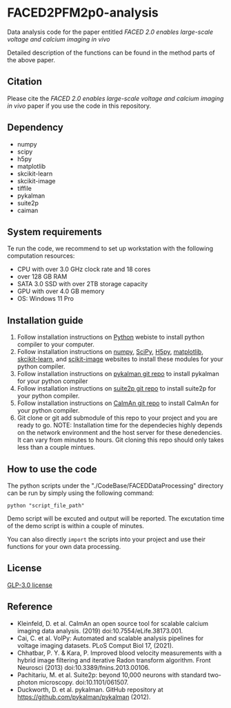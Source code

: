 # FACED2PFM2p0-analysis
Data analysis code for the paper entitled *FACED 2.0 enables large-scale voltage and calcium imaging in vivo*

Detailed description of the functions can be found in the method parts of the above paper.

## Citation
Please cite the *FACED 2.0 enables large-scale voltage and calcium imaging in vivo* paper if you use the code in this repository.  

## Dependency
- numpy
- scipy
- h5py
- matplotlib
- skcikit-learn
- skcikit-image
- tiffile
- pykalman
- suite2p
- caiman


## System requirements 
Te run the code, we recommend to set up workstation with the following computation resources:
- CPU with over 3.0 GHz clock rate and 18 cores
- over 128 GB RAM
- SATA 3.0 SSD with over 2TB storage capacity
- GPU with over 4.0 GB memory
- OS: Windows 11 Pro


## Installation guide
1. Follow installation instructions on [Python](https://www.python.org/) webiste to install python compiler to your computer.
2. Follow installation instructions on [numpy](https://numpy.org/), [SciPy](https://scipy.org/), [H5py](https://www.h5py.org/), [matplotlib](https://matplotlib.org/), [skcikit-learn](https://scikit-learn.org/stable/), and [scikit-image](https://scikit-image.org/) websites to install these modules for your python compiler.
3. Follow installation instructions on [pykalman git repo](https://github.com/pykalman/pykalman) to install pykalman for your python compiler
4. Follow installation instructions on [suite2p git repo](https://github.com/MouseLand/suite2p) to install suite2p for your python compiler.
5. Follow installation instructions on [CaImAn git repo](https://github.com/flatironinstitute/CaImAn) to install CaImAn for your python compiler.
6. Git clone or git add submodule of this repo to your project and you are ready to go.
NOTE: Installation time for the dependecies highly depends on the network environment and the host server for these denedencies. It can vary from minutes to hours. Git cloning this repo should only takes less than a couple mintues.


## How to use the code
The python scripts under the "./CodeBase/FACEDDataProcessing" directory can be run by simply using the following command:
```
python "script_file_path"
```
Demo script will be excuted and output will be reported. The excutation time of the demo script is within a couple of minutes.

You can also directly `import` the scripts into your project and use their functions for your own data processing. 


## License
[GLP-3.0 license](./LICENSE)

## Reference

- Kleinfeld, D. et al. CaImAn an open source tool for scalable calcium imaging data analysis. (2019) doi:10.7554/eLife.38173.001.
- Cai, C. et al. VolPy: Automated and scalable analysis pipelines for voltage imaging datasets. PLoS Comput Biol 17, (2021).
- Chhatbar, P. Y. & Kara, P. Improved blood velocity measurements with a hybrid image filtering and iterative Radon transform algorithm. Front Neurosci (2013) doi:10.3389/fnins.2013.00106.
- Pachitariu, M. et al. Suite2p: beyond 10,000 neurons with standard two-photon microscopy. doi:10.1101/061507.
- Duckworth, D. et al. pykalman. GitHub repository at https://github.com/pykalman/pykalman (2012).